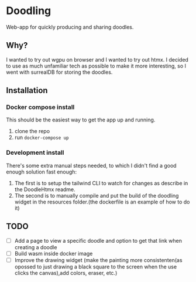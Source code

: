 # Doodling
Web-app for quickly producing and sharing doodles.
## Why?
I wanted to try out wgpu on browser and I wanted to try out htmx. I decided to use as much unfamiliar tech as possible to make it more interesting, so I went with surrealDB for storing the doodles.
## Installation
### Docker compose install
This should be the easiest way to get the app up and running.
1. clone the repo
2. run `docker-compose up`
### Development install
There's some extra manual steps needed, to which I didn't find a good enough solution fast enough:
1. The first is to setup the tailwind CLI to watch for changes as describe in the DoodleHtmx readme.
2. The second is to manually compile and put the build of the doodling widget in the resources folder.(the dockerfile is an example of how to do it)

## TODO
* [ ] Add a page to view a specific doodle and option to get that link when creating a doodle
* [ ] Build wasm inside docker image
* [ ] Improve the drawing widget (make the painting more consistenten(as opossed to just drawing a black square to the screen when the use clicks the canvas),add colors, eraser, etc.)
